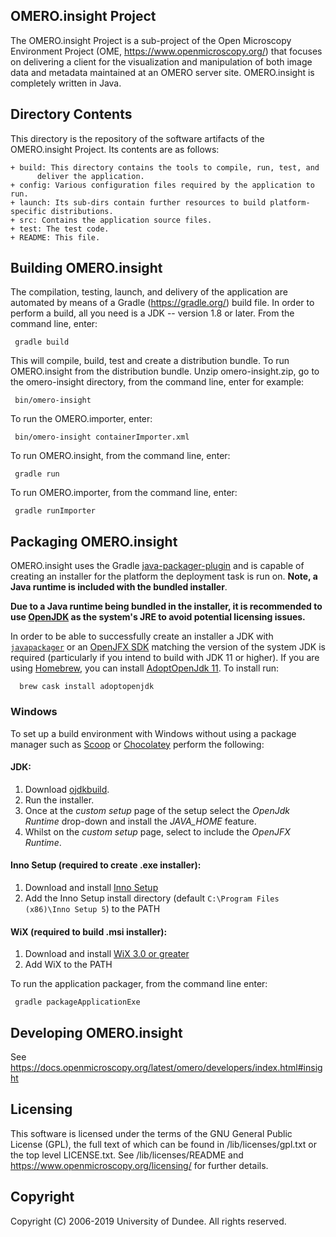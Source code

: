   OMERO.insight Project
  ---------------------

  The OMERO.insight Project is a sub-project of the Open Microscopy Environment
  Project (OME, https://www.openmicroscopy.org/) that focuses on delivering a
  client for the visualization and manipulation of both image data and metadata
  maintained at an OMERO server site.
  OMERO.insight is completely written in Java.


  Directory Contents
  ------------------

  This directory is the repository of the software artifacts of the
  OMERO.insight Project. Its contents are as follows:

    + build: This directory contains the tools to compile, run, test, and
          deliver the application.
    + config: Various configuration files required by the application to run.
    + launch: Its sub-dirs contain further resources to build platform-specific distributions.
    + src: Contains the application source files.
    + test: The test code.
    + README: This file.

  Building OMERO.insight
  ----------------------

  The compilation, testing, launch, and delivery of the application are
  automated by means of a Gradle (https://gradle.org/) build file.
  In order to perform a build, all you need is
  a JDK -- version 1.8 or later. From the command line, enter:
  
     gradle build
  
  This will compile, build, test and create a distribution bundle.
  To run OMERO.insight from the distribution bundle. Unzip omero-insight.zip,
  go to the omero-insight directory, from the command line, enter for example:

     bin/omero-insight

  To run the OMERO.importer, enter:

     bin/omero-insight containerImporter.xml

  To run OMERO.insight, from the command line, enter:

     gradle run

  To run OMERO.importer, from the command line, enter:

     gradle runImporter
     
  Packaging OMERO.insight
  ----------------------   
  
  OMERO.insight uses the Gradle [java-packager-plugin](https://github.com/ome/omero-javapackager-plugin)
  and is capable of creating an installer for the platform the deployment task is run on. 
  __Note, a Java runtime is included with the bundled installer__.
  
  __Due to a Java runtime being bundled in the installer, it is recommended to use
  [OpenJDK](https://openjdk.java.net) as the system's JRE to avoid potential licensing issues.__
  
  In order to be able to successfully create an installer a JDK with 
  [`javapackager`](https://docs.oracle.com/javase/8/docs/technotes/tools/unix/javapackager.html) or
  an [OpenJFX SDK](https://gluonhq.com/products/javafx/) matching the version of the system JDK
  is required (particularly if you intend to build with JDK 11 or higher).
  If you are using [Homebrew](https://brew.sh/), you can install [AdoptOpenJdk 11](https://adoptopenjdk.net/).
  To install run:

      brew cask install adoptopenjdk


  
  ### Windows
  
  To set up a build environment with Windows without using a package manager such as [Scoop](https://scoop.sh) or 
  [Chocolatey](https://chocolatey.org) perform the following:
  
  #### JDK:
  
  1. Download [ojdkbuild](https://github.com/ojdkbuild/ojdkbuild/releases/download/1.8.0.191-1/java-1.8.0-openjdk-1.8.0.191-1.b12.ojdkbuild.windows.x86_64.msi).
  2. Run the installer.
  3. Once at the _custom setup_ page of the setup select the _OpenJdk Runtime_ drop-down and install the _JAVA_HOME_ 
     feature.
  4. Whilst on the _custom setup_ page, select to include the _OpenJFX Runtime_.
  
  #### Inno Setup (required to create .exe installer):
  
  1. Download and install [Inno Setup](http://www.jrsoftware.org/isdl.php)
  2. Add the Inno Setup install directory (default `C:\Program Files (x86)\Inno Setup 5`) to the PATH
  
  #### WiX (required to build .msi installer):
  
  1. Download and install [WiX 3.0 or greater](http://wixtoolset.org/)
  2. Add WiX to the PATH
  
  To run the application packager, from the command line enter:
  
     gradle packageApplicationExe

  Developing OMERO.insight
  ------------------------

  See https://docs.openmicroscopy.org/latest/omero/developers/index.html#insight

  Licensing
  ---------

  This software is licensed under the terms of the GNU General Public
  License (GPL), the full text of which can be found in /lib/licenses/gpl.txt or
  the top level LICENSE.txt. See /lib/licenses/README and
  https://www.openmicroscopy.org/licensing/ for further details.


  Copyright
  ---------

  Copyright (C) 2006-2019 University of Dundee. All rights reserved.
